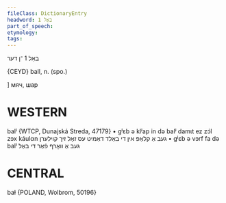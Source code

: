 ```yaml
---
fileClass: DictionaryEntry
headword: באַל 1
part_of_speech: 
etymology: 
tags: 
---
```

באַל 1
־ן
דער

{CEYD}
ball, n. (spo.)

]
мяч, шар

WESTERN
========

balʲ {WTCP, Dunajská Streda, 47179}
	•	gʲɛb ə klʲap in də balʲ damɩt ez zɔ́l zɔx káulαn געב אַ קלאַפּ אין די באַלד דאַמיט עס זאָל זיך קוילערן
	•	gʲɛb ə vɔrf fa də balʲ געב אַ וואָרף פֿאַר די באַל

CENTRAL
========

baɫ {POLAND, Wolbrom, 50196}
